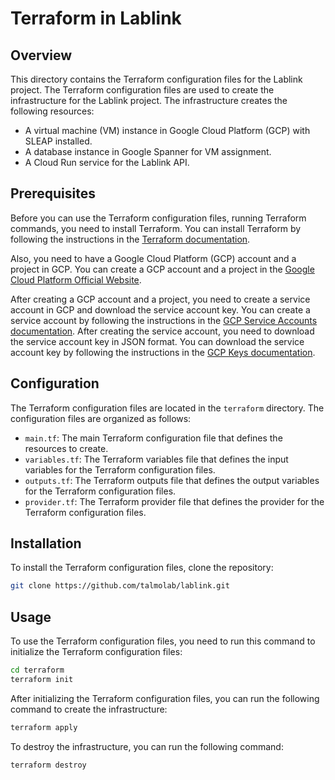 # Terraform in Lablink

## Overview
This directory contains the Terraform configuration files for the Lablink project. The Terraform configuration files are used to create the infrastructure for the Lablink project. The infrastructure creates the following resources:

- A virtual machine (VM) instance in Google Cloud Platform (GCP) with SLEAP installed.
- A database instance in Google Spanner for VM assignment.
- A Cloud Run service for the Lablink API.

## Prerequisites

Before you can use the Terraform configuration files, running Terraform commands, you need to install Terraform. You can install Terraform by following the instructions in the [Terraform documentation](https://learn.hashicorp.com/tutorials/terraform/install-cli).

Also, you need to have a Google Cloud Platform (GCP) account and a project in GCP. You can create a GCP account and a project in the [Google Cloud Platform Official Website](https://cloud.google.com/gcp).

After creating a GCP account and a project, you need to create a service account in GCP and download the service account key. You can create a service account by following the instructions in the [GCP Service Accounts documentation](https://cloud.google.com/iam/docs/creating-managing-service-accounts). After creating the service account, you need to download the service account key in JSON format. You can download the service account key by following the instructions in the [GCP Keys documentation](https://cloud.google.com/iam/docs/creating-managing-service-account-keys).

## Configuration

The Terraform configuration files are located in the `terraform` directory. The configuration files are organized as follows:

- `main.tf`: The main Terraform configuration file that defines the resources to create.
- `variables.tf`: The Terraform variables file that defines the input variables for the Terraform configuration files.
- `outputs.tf`: The Terraform outputs file that defines the output variables for the Terraform configuration files.
- `provider.tf`: The Terraform provider file that defines the provider for the Terraform configuration files.

## Installation

To install the Terraform configuration files, clone the repository:

```bash
git clone https://github.com/talmolab/lablink.git
```

## Usage

To use the Terraform configuration files, you need to run this command to initialize the Terraform configuration files:

```bash
cd terraform
terraform init
```

After initializing the Terraform configuration files, you can run the following command to create the infrastructure:

```bash
terraform apply
```

To destroy the infrastructure, you can run the following command:

```bash
terraform destroy
```
